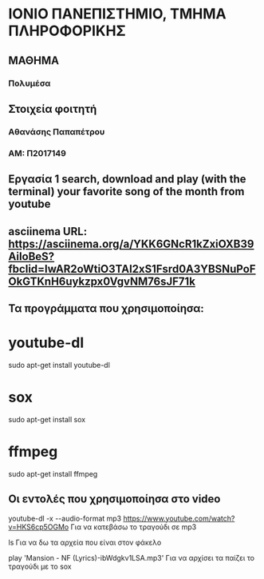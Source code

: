 # ΙΟΝΙΟ ΠΑΝΕΠΙΣΤΗΜΙΟ, ΤΜΗΜΑ ΠΛΗΡΟΦΟΡΙΚΗΣ 
## ΜΑΘΗΜΑ
### Πολυμέσα  

## Στοιχεία φοιτητή  
### Αθανάσης Παπαπέτρου
### ΑΜ: Π2017149

## Eργασία 1 search, download and play (with the terminal) your favorite song of the month from youtube

## asciinema URL: https://asciinema.org/a/YKK6GNcR1kZxiOXB39AiIoBeS?fbclid=IwAR2oWtiO3TAI2xS1Fsrd0A3YBSNuPoFOkGTKnH6uykzpx0VgvNM76sJF71k

## Τα προγράμματα που χρησιμοποίησα:

# youtube-dl
sudo apt-get install youtube-dl

# sox
sudo apt-get install sox

# ffmpeg
sudo apt-get install ffmpeg


## Οι εντολές που χρησιμοποίησα στο video

youtube-dl -x --audio-format mp3 https://www.youtube.com/watch?v=HKS6cp5OGMo
Για να κατεβάσω το τραγούδι σε mp3

ls
Για να δω τα αρχεία που είναι στον φάκελο 

play 'Mansion - NF (Lyrics)-ibWdgkv1LSA.mp3'
Για να αρχίσει τα παίζει το τραγούδι με το sox


